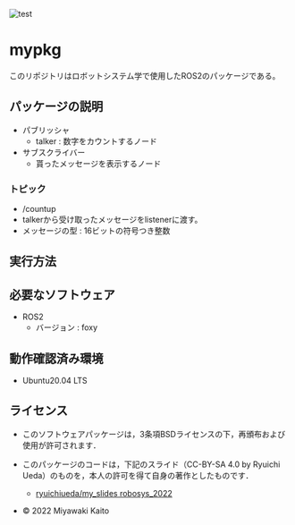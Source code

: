 ![test](https://github.com/MiyawakiKaito/mypkg/actions/workflows/test.yml/badge.svg)

# mypkg

このリポジトリはロボットシステム学で使用したROS2のパッケージである。

## パッケージの説明
* パブリッシャ
  * talker : 数字をカウントするノード
* サブスクライバー
  * 貰ったメッセージを表示するノード
### トピック
  * /countup
  * talkerから受け取ったメッセージをlistenerに渡す。
  * メッセージの型 : 16ビットの符号つき整数



## 実行方法

## 必要なソフトウェア
* ROS2
  * バージョン : foxy

## 動作確認済み環境
* Ubuntu20.04 LTS

## ライセンス
* このソフトウェアパッケージは，3条項BSDライセンスの下，再頒布および使用が許可されます．
* このパッケージのコードは，下記のスライド（CC-BY-SA 4.0 by Ryuichi Ueda）のものを，本人の許可を得て自身の著作としたものです．
  * [ryuichiueda/my_slides robosys_2022](https://github.com/ryuichiueda/my_slides/tree/master/robosys_2022)

* © 2022 Miyawaki Kaito


